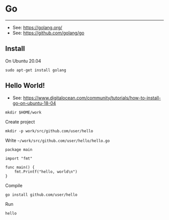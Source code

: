 # Go

----

- See: https://golang.org/
- See: https://github.com/golang/go

## Install

On Ubuntu 20.04
```shell
sudo apt-get install golang
```


## Hello World!

- See: https://www.digitalocean.com/community/tutorials/how-to-install-go-on-ubuntu-18-04

```shell
mkdir $HOME/work
```

Create project
```shell
mkdir -p work/src/github.com/user/hello
```

Write `~/work/src/github.com/user/hello/hello.go`
```golang
package main

import "fmt"

func main() {
    fmt.Printf("hello, world\n")
}
```

Compile
```shell
go install github.com/user/hello
```

Run
```shell
hello
```
